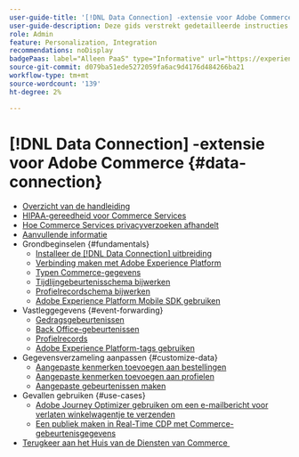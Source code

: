 ```yaml
---
user-guide-title: '[!DNL Data Connection] -extensie voor Adobe Commerce'
user-guide-description: Deze gids verstrekt gedetailleerde instructies om de  [!DNL Data Connection]  uitbreiding voor Adobe Commerce te gebruiken.
role: Admin
feature: Personalization, Integration
recommendations: noDisplay
badgePaas: label="Alleen PaaS" type="Informative" url="https://experienceleague.adobe.com/nl/docs/commerce/user-guides/product-solutions" tooltip="Is alleen van toepassing op Adobe Commerce op Cloud-projecten (door Adobe beheerde PaaS-infrastructuur) en op projecten in het veld."
source-git-commit: d079ba51ede5272059fa6ac9d4176d484266ba21
workflow-type: tm+mt
source-wordcount: '139'
ht-degree: 2%

---
```



# [!DNL Data Connection] -extensie voor Adobe Commerce {#data-connection}

- [Overzicht van de handleiding](overview.md)
- [HIPAA-gereedheid voor Commerce Services](hipaa-readiness.md)
- [Hoe Commerce Services privacyverzoeken afhandelt](handle-privacy-request.md)
- [Aanvullende informatie](release-notes.md)
- Grondbeginselen {#fundamentals}
   - [Installeer de  [!DNL Data Connection]  uitbreiding](install.md)
   - [Verbinding maken met Adobe Experience Platform](connect-data.md)
   - [Typen Commerce-gegevens](data-ingestion.md)
   - [Tijdlijngebeurtenisschema bijwerken](update-xdm.md)
   - [Profielrecordschema bijwerken](profile-data.md)
   - [Adobe Experience Platform Mobile SDK gebruiken](mobile-sdk-epc.md)
- Vastleggegevens {#event-forwarding}
   - [Gedragsgebeurtenissen](events.md)
   - [Back Office-gebeurtenissen](events-backoffice.md)
   - [Profielrecords](events-profilerecord.md)
   - [Adobe Experience Platform-tags gebruiken](using-tags.md)
- Gegevensverzameling aanpassen {#customize-data}
   - [Aangepaste kenmerken toevoegen aan bestellingen](custom-attributes.md)
   - [Aangepaste kenmerken toevoegen aan profielen](custom-identities.md)
   - [Aangepaste gebeurtenissen maken](custom-events.md)
- Gevallen gebruiken {#use-cases}
   - [Adobe Journey Optimizer gebruiken om een e-mailbericht voor verlaten winkelwagentje te verzenden](using-ajo.md)
   - [Een publiek maken in Real-Time CDP met Commerce-gebeurtenisgegevens](create-audience.md)
- [&#x200B; Terugkeer aan het Huis van de Diensten van Commerce &#x200B;](https://experienceleague.adobe.com/docs/commerce/user-guides/home.html?lang=nl-NL)
